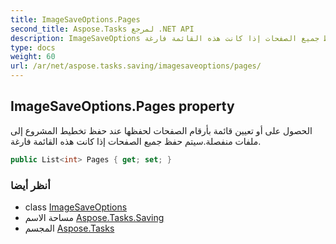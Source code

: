 ```yaml
---
title: ImageSaveOptions.Pages
second_title: Aspose.Tasks لمرجع .NET API
description: ImageSaveOptions ملكية. الحصول على أو تعيين قائمة بأرقام الصفحات لحفظها عند حفظ تخطيط المشروع إلى ملفات منفصلة.سيتم حفظ جميع الصفحات إذا كانت هذه القائمة فارغة.
type: docs
weight: 60
url: /ar/net/aspose.tasks.saving/imagesaveoptions/pages/
---
```

## ImageSaveOptions.Pages property

الحصول على أو تعيين قائمة بأرقام الصفحات لحفظها عند حفظ تخطيط المشروع إلى ملفات منفصلة.سيتم حفظ جميع الصفحات إذا كانت هذه القائمة فارغة.

```csharp
public List<int> Pages { get; set; }
```

### أنظر أيضا

* class [ImageSaveOptions](../)
* مساحة الاسم [Aspose.Tasks.Saving](../../imagesaveoptions/)
* المجسم [Aspose.Tasks](../../../)


